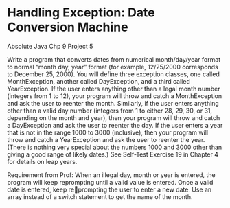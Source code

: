 # Handling Exception: Date Conversion Machine

Absolute Java Chp 9 Project 5

Write a program that converts dates from numerical month/day/year format to normal “month day, year” format (for example, 12/25/2000 corresponds to December 
25, 2000). You will define three exception classes, one called MonthException, 
another called DayException, and a third called YearException. If the user enters anything other than a legal month number (integers from 1 to 12), your program 
will throw and catch a MonthException and ask the user to reenter the month. 
Similarly, if the user enters anything other than a valid day number (integers from 1 to 
either 28, 29, 30, or 31, depending on the month and year), then your program will 
throw and catch a DayException and ask the user to reenter the day. If the user enters 
a year that is not in the range 1000 to 3000 (inclusive), then your program will throw 
and catch a YearException and ask the user to reenter the year. (There is nothing 
very special about the numbers 1000 and 3000 other than giving a good range of likely 
dates.) See Self-Test Exercise 19 in Chapter 4 for details on leap years.

Requirement from Prof: 
When an illegal day, month or year is entered, the program will keep reprompting until a valid value is entered. Once a valid date is entered, keep reprompting the user to enter a new date. Use an array instead of a switch statement 
to get the name of the month.
